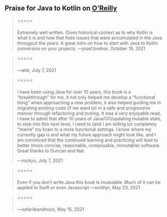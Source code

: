 ## Praise for Java to Kotlin on [O'Reilly](https://learning.oreilly.com/library/view/java-to-kotlin/9781492082262/)

> ⭐️⭐️⭐️⭐️⭐️
> 
> Extremely well written. Gives historical context as to why Kotlin is what it is and how that fixes issues that were accumulated in the Java througout the years. A great intro on how to start with Java to Kotlin conversion on your projects.
> —josef.bodnar, October 19, 2021


> ⭐️⭐️⭐️⭐️⭐️
> 
> —aldr, July 7, 2021

> ⭐️⭐️⭐️⭐️⭐️
> 
> I have been using Java for over 10 years, this book is a “breakthrough” for me, it not only helped me develop a “functional thing” when approaching a new problem, it also helped guiding me in migrating existing code (if we want to) in a safe and progressive manner through refactoring and tooling. It was a very enjoyable read, I have to admit that after 10 years of Java/OO/updating mutable state, to step into this next level, I need to (and I am willing to) completely “rewire” my brain to a more functional settings. I know where my currently gap is and what my future approach might look like, and I am convinced that the continued learning and practicing will lead to better (more concise, reasonable, composable, immutable) software. Great thanks to Duncan and Nat.
> 
> —rockyu, July 7, 2021

> ⭐️⭐️⭐️⭐️⭐️
> 
> Even if you don’t write Java this book is invaluable. Much of it can be applied to Swift or even Javascript
> —smithjn, May 23, 2021

> ⭐️⭐️⭐️⭐️⭐️
> 
> —safarileandrozis, May 15, 2021
